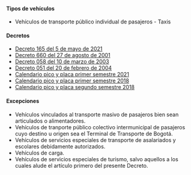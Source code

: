 #### Tipos de vehículos

- Vehículos de transporte público individual de pasajeros - Taxis

#### Decretos

- [Decreto 165 del 5 de mayo de 2021](/bogota/decreto-165-del-5-de-mayo-de-2021.pdf)
- [Decreto 660 del 27 de agosto de 2001](http://www.alcaldiabogota.gov.co/sisjur/normas/Norma1.jsp?i=4643)
- [Decreto 058 del 10 de marzo de 2003](http://www.alcaldiabogota.gov.co/sisjur/normas/Norma1.jsp?i=7182)
- [Decreto 051 del 20 de febrero de 2004](http://www.alcaldiabogota.gov.co/sisjur/normas/Norma1.jsp?i=12124)
- [Calendario pico y placa primer semestre 2021](/bogota/calendario-pico-y-placa-primer-semestre-2021.pdf)
- [Calendario pico y placa primer semestre 2018](/bogota/calendario-pico-y-placa-primer-semestre-2018.pdf)
- [Calendario pico y placa segundo semestre 2018](/bogota/calendario-pico-y-placa-segundo-semestre-2018.pdf)

#### Excepciones

- Vehículos vinculados al transporte masivo de pasajeros bien sean articulados o alimentadores.
- Vehículos de tranporte público colectivo intermunicipal de pasajeros cuyo destino u origen sea el Terminal de Transporte de Bogotá.
- Vehículos de servicios especiales de transporte de asalariados y escolares debidamente autorizados.
- Vehículos de carga.
- Vehículos de servicios especiales de turismo, salvo aquellos a los cuales alude el artículo primero del presente Decreto.
